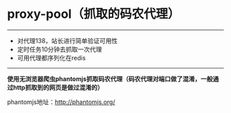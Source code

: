 # proxy-pool（抓取的码农代理）
----------
* 对代理138，站长进行简单验证可用性
* 定时任务10分钟去抓取一次代理
* 可用代理都序列化在redis

-----------
**使用无浏览器爬虫phantomjs抓取码农代理（码农代理对端口做了混淆，一般通过http抓取到的网页是做过混淆的）**



phantomjs地址：http://phantomjs.org/





